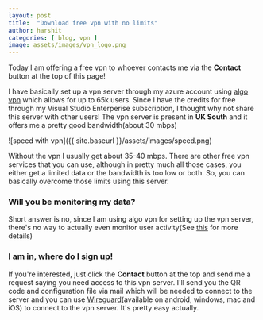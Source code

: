 ```yaml
---
layout: post
title:  "Download free vpn with no limits"
author: harshit
categories: [ blog, vpn ]
image: assets/images/vpn_logo.png
---
```


Today I am offering a free vpn to whoever contacts me via the **Contact** button at the top of this page! 

I have basically set up a vpn server through my azure account using [algo vpn](https://github.com/trailofbits/algo) which allows for up to 65k users. Since I have the credits for free through my Visual Studio Enterperise subscription, I thought why not share this server with other users! The vpn server is present in **UK South** and it offers me a pretty good bandwidth(about 30 mbps)

![speed with vpn]({{ site.baseurl }}/assets/images/speed.png)

Without the vpn I usually get about 35-40 mbps. There are other free vpn services that you can use, although in pretty much all those cases, you either get a limited data or the bandwidth is too low or both. So, you can basically overcome those limits using this server.

### Will you be monitoring my data?
Short answer is no, since I am using algo vpn for setting up the vpn server, there's no way to actually even monitor user activity(See [this](https://github.com/trailofbits/algo/blob/master/docs/faq.md#how-do-i-monitor-user-activity) for more details)


### I am in, where do I sign up!
If you're interested, just click the **Contact** button at the top and send me a request saying you need access to this vpn server. I'll send you the QR code and configuration file via mail which will be needed to connect to the server and you can use [Wireguard](https://www.wireguard.com/)(available on android, windows, mac and iOS) to connect to the vpn server. It's pretty easy actually.

